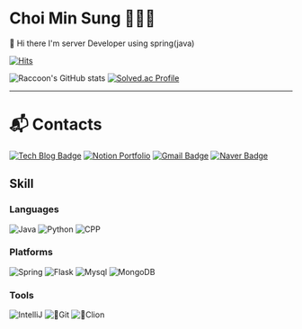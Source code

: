# Choi Min Sung 🧑🏻‍💻

👋 Hi there I'm server Developer using spring(java)

[![Hits](https://hits.seeyoufarm.com/api/count/incr/badge.svg?url=https%3A%2F%2Fgithub.com%2Fraccoon-coding&count_bg=%2379C83D&title_bg=%23555555&icon=&icon_color=%23E7E7E7&title=hits&edge_flat=false)](https://hits.seeyoufarm.com)

![Raccoon's GitHub stats](https://github-readme-stats.vercel.app/api?username=raccoon-coding&show_icons=true&theme=rose)
[![Solved.ac Profile](http://mazassumnida.wtf/api/generate_badge?boj=minsungt)](https://solved.ac/minsungt)

---
# :mailbox_with_mail: Contacts

[![Tech Blog Badge](http://img.shields.io/badge/Tech_Blog-FFFFFF?style=flat-square&logo=Tistory&logoColor=000000&link=https://harmony-raccoon.tistory.com/)](https://harmony-raccoon.tistory.com/)
[![Notion Portfolio](http://img.shields.io/badge/Portfolio-FFFFFF?style=flat-square&logo=Notion&logoColor=000000&link=https://www.notion.so/Choi-Min-Sung-52ec35a207c24b5f890e441dd0ba3c02)](https://www.notion.so/Choi-Min-Sung-52ec35a207c24b5f890e441dd0ba3c02)
[![Gmail Badge](https://img.shields.io/badge/Gmail-FFFFFF?style=flat-square&logo=Gmail&logoColor=d14836&link=mailto:minsung352@gmail.com)](mailto:minsung352@gmail.com)
[![Naver Badge](https://img.shields.io/badge/Naver-FFFFFF?style=flat-square&logo=Naver&logoColor=03C75A&link=mailto:minsungt@naver.com)](mailto:minsungt@naver.com)


## Skill
### Languages 
![Java](https://img.shields.io/badge/Java-FFFFFF?style=flat&logo=openjdk&logoColor=437291)
![Python](https://img.shields.io/badge/Python-FFFFFF?style=flat&logo=Python&logoColor=3776AB)
![CPP](https://img.shields.io/badge/C++-FFFFFF?style=flat&logo=cplusplus&logoColor=00599C)

### Platforms
![Spring](https://img.shields.io/badge/Spring-FFFFFF?style=flat&logo=Spring&logoColor=6DB33F)
![Flask](https://img.shields.io/badge/Flask-FFFFFF?style=flat&logo=Flask&logoColor=000000)
![Mysql](https://img.shields.io/badge/Mysql-FFFFFF?style=flat&logo=Mysql&logoColor=4479A1)
![MongoDB](https://img.shields.io/badge/MongoDB-FFFFFF?style=flat&logo=mongodb&logoColor=47A248)

### Tools
![IntelliJ](https://img.shields.io/badge/IntelliJ_IDEA-FFFFFF?style=flat&logo=intellijidea&logoColor=000000)
![Git](https://img.shields.io/badge/Git-FFFFFF?style=flat&logo=git&logoColor=F05032)
![Clion](https://img.shields.io/badge/Clion-FFFFFF?style=flat&logo=clion&logoColor=000000)
<!--
**raccoon-coding/raccoon-c![Uploading notion.svg…]()
oding** is a ✨ _special_ ✨ repository because its `README.md` (this file) appears on your GitHub profile.

Here are some ideas to get you started:

- 🔭 I’m currently working on ...
- 🌱 I’m currently learning ...
- 👯 I’m looking to collaborate on ...
- 🤔 I’m looking for help with ...
- 💬 Ask me about ...
- 📫 How to reach me: ...
- 😄 Pronouns: ...
- ⚡ Fun fact: ...
-->
